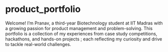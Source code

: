 # product_portfolio
Welcome! I’m Pranav, a third-year Biotechnology student at IIT Madras with a growing passion for product management and problem-solving. This portfolio is a collection of my experiences from case study competitions, hackathons, and hands-on projects ; each reflecting my curiosity and drive to tackle real-world challenges.
